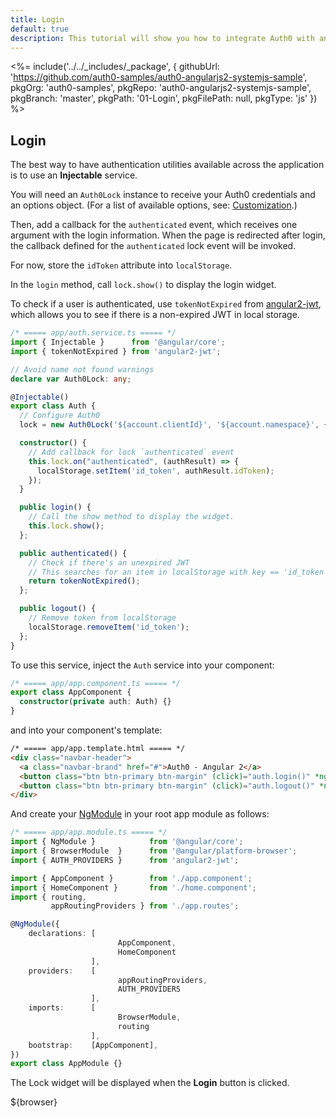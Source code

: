 ```yaml
---
title: Login
default: true
description: This tutorial will show you how to integrate Auth0 with angular2 to add authentication and authorization to your web app.
---
```


<%= include('../../_includes/_package', {
  githubUrl: 'https://github.com/auth0-samples/auth0-angularjs2-systemjs-sample',
  pkgOrg: 'auth0-samples',
  pkgRepo: 'auth0-angularjs2-systemjs-sample',
  pkgBranch: 'master',
  pkgPath: '01-Login',
  pkgFilePath: null,
  pkgType: 'js'
}) %>

## Login

The best way to have authentication utilities available across the application is to use an **Injectable** service.

You will need an `Auth0Lock` instance to receive your Auth0 credentials and an options object. (For a list of available options, see: [Customization](https://github.com/auth0/lock#customization).)

Then, add a callback for the `authenticated` event, which receives one argument with the login information. When the page is redirected after login, the callback defined for the `authenticated` lock event will be invoked.

For now, store the `idToken` attribute into `localStorage`.

In the `login` method, call `lock.show()` to display the login widget.

To check if a user is authenticated, use `tokenNotExpired` from [angular2-jwt](https://github.com/auth0/angular2-jwt), which allows you to see if there is a non-expired JWT in local storage.

```typescript
/* ===== app/auth.service.ts ===== */
import { Injectable }      from '@angular/core';
import { tokenNotExpired } from 'angular2-jwt';

// Avoid name not found warnings
declare var Auth0Lock: any;

@Injectable()
export class Auth {
  // Configure Auth0
  lock = new Auth0Lock('${account.clientId}', '${account.namespace}', {});

  constructor() {
    // Add callback for lock `authenticated` event
    this.lock.on("authenticated", (authResult) => {
      localStorage.setItem('id_token', authResult.idToken);
    });
  }

  public login() {
    // Call the show method to display the widget.
    this.lock.show();
  };

  public authenticated() {
    // Check if there's an unexpired JWT
    // This searches for an item in localStorage with key == 'id_token'
    return tokenNotExpired();
  };

  public logout() {
    // Remove token from localStorage
    localStorage.removeItem('id_token');
  };
}
```

To use this service, inject the `Auth` service into your component:

```typescript
/* ===== app/app.component.ts ===== */
export class AppComponent {
  constructor(private auth: Auth) {}
}
```

and into your component's template:

```html
/* ===== app/app.template.html ===== */
<div class="navbar-header">
  <a class="navbar-brand" href="#">Auth0 - Angular 2</a>
  <button class="btn btn-primary btn-margin" (click)="auth.login()" *ngIf="!auth.authenticated()">Log In</button>
  <button class="btn btn-primary btn-margin" (click)="auth.logout()" *ngIf="auth.authenticated()">Log Out</button>
</div>
```

And create your [NgModule](https://angular.io/docs/ts/latest/guide/ngmodule.html) in your root app module as follows:

```typescript
/* ===== app/app.module.ts ===== */
import { NgModule }            from '@angular/core';
import { BrowserModule  }      from '@angular/platform-browser';
import { AUTH_PROVIDERS }      from 'angular2-jwt';

import { AppComponent }        from './app.component';
import { HomeComponent }       from './home.component';
import { routing,
         appRoutingProviders } from './app.routes';

@NgModule({
    declarations: [
                        AppComponent,
                        HomeComponent
                  ],
    providers:    [
                        appRoutingProviders,
                        AUTH_PROVIDERS
                  ],
    imports:      [
                        BrowserModule,
                        routing
                  ],
    bootstrap:    [AppComponent],
})
export class AppModule {}
```

The Lock widget will be displayed when the **Login** button is clicked.

${browser}
